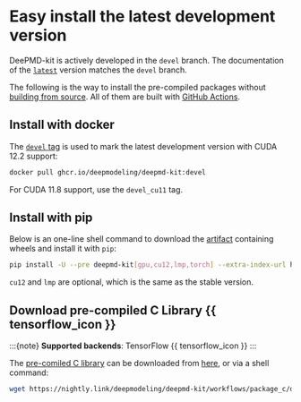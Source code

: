 # Easy install the latest development version

DeePMD-kit is actively developed in the `devel` branch. The documentation of the [`latest`](https://docs.deepmodeling.com/projects/deepmd/en/latest/) version matches the `devel` branch.

The following is the way to install the pre-compiled packages without [building from source](./install-from-source.md). All of them are built with [GitHub Actions](../development/cicd.md).

## Install with docker

The [`devel` tag](https://github.com/deepmodeling/deepmd-kit/pkgs/container/deepmd-kit/131827568?tag=devel) is used to mark the latest development version with CUDA 12.2 support:

```bash
docker pull ghcr.io/deepmodeling/deepmd-kit:devel
```

For CUDA 11.8 support, use the `devel_cu11` tag.

## Install with pip

Below is an one-line shell command to download the [artifact](https://nightly.link/deepmodeling/deepmd-kit/workflows/build_wheel/devel/artifact.zip) containing wheels and install it with `pip`:

```sh
pip install -U --pre deepmd-kit[gpu,cu12,lmp,torch] --extra-index-url https://deepmodeling.github.io/deepmd-kit/simple
```

`cu12` and `lmp` are optional, which is the same as the stable version.

## Download pre-compiled C Library {{ tensorflow_icon }}

:::{note}
**Supported backends**: TensorFlow {{ tensorflow_icon }}
:::

The [pre-comiled C library](./install-from-c-library.md) can be downloaded from [here](https://nightly.link/deepmodeling/deepmd-kit/workflows/package_c/devel/libdeepmd_c-0-libdeepmd_c.tar.gz.zip), or via a shell command:

```sh
wget https://nightly.link/deepmodeling/deepmd-kit/workflows/package_c/devel/libdeepmd_c-0-libdeepmd_c.tar.gz.zip && unzip libdeepmd_c-0-libdeepmd_c.tar.gz.zip
```
